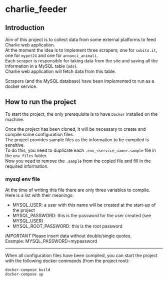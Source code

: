 # charlie_feeder

## Introduction
Aim of this project is to collect data from some external platforms to feed Charlie web application.  
At the moment the idea is to implement three scrapers; one for `subito.it`, one for `mypet24` and one for `annunci_animali`.  
Each scraper is responsible for taking data from the site and saving all the information in a MySQL table (`ads`).  
Charlie web application will fetch data from this table.    

Scrapers (and the MySQL database) have been implemented to run as a docker service.  

## How to run the project
To start the project, the only prerequisite is to have `Docker` installed on the machine.  

Once the project has been cloned, it will be necessary to create and compile some configuration files.  
The project provides sample files as the information to be compiled is sensitive.  
To do this, you need to duplicate each `.env_<service_name>.sample` file in the `env_files` folder.  
Now you need to remove the `.sample` from the copied file and fill in the required information.

### mysql env file
At the time of writing this file there are only three variables to compile.  
Here is a list with their meanings:  
- MYSQL_USER: a user with this name will be created at the start-up of the project
- MYSQL_PASSWORD: this is the password for the user created (see MYSQL_USER)
- MYSQL_ROOT_PASSWORD: this is the root password

*IMPORTANT*
Please insert data without double/single quotes.  
Example: MYSQL_PASSWORD=mypassword

---

When all configuration files have been compiled, you can start the project with the following docker commands 
(from the project root):

```commandline
docker-compose build
docker-compose up
```

